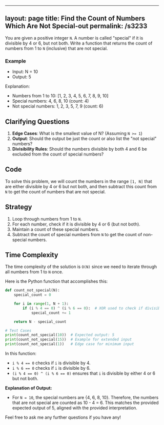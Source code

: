 
---
layout: page
title:  Find the Count of Numbers Which Are Not Special-out
permalink: /s3233
---

You are given a positive integer `N`. A number is called "special" if it is divisible by 4 or 6, but not both. Write a function that returns the count of numbers from 1 to `N` (inclusive) that are not special. 

### Example
- Input: N = 10
- Output: 5

Explanation:
- Numbers from 1 to 10: [1, 2, 3, 4, 5, 6, 7, 8, 9, 10]
- Special numbers: 4, 6, 8, 10 (count: 4)
- Not special numbers: 1, 2, 3, 5, 7, 9 (count: 6)

## Clarifying Questions
1. **Edge Cases**: What is the smallest value of N? (Assuming `N >= 1`)
2. **Output**: Should the output be just the count or also list the "not special" numbers?
3. **Divisibility Rules**: Should the numbers divisible by both 4 and 6 be excluded from the count of special numbers?

## Code

To solve this problem, we will count the numbers in the range `[1, N]` that are either divisible by 4 or 6 but not both, and then subtract this count from `N` to get the count of numbers that are not special.

## Strategy
1. Loop through numbers from 1 to `N`.
2. For each number, check if it is divisible by 4 or 6 (but not both).
3. Maintain a count of these special numbers.
4. Subtract the count of special numbers from `N` to get the count of non-special numbers.

## Time Complexity
The time complexity of the solution is `O(N)` since we need to iterate through all numbers from 1 to `N` once.

Here is the Python function that accomplishes this:

```python
def count_not_special(N):
    special_count = 0

    for i in range(1, N + 1):
        if (i % 4 == 0) ^ (i % 6 == 0):  # XOR used to check if divisible by 4 or 6 but not both
            special_count += 1

    return N - special_count

# Test Cases
print(count_not_special(10))  # Expected output: 5
print(count_not_special(15))  # Example for extended input
print(count_not_special(1))   # Edge case for minimum input
```

In this function:
- `i % 4 == 0` checks if `i` is divisible by 4.
- `i % 6 == 0` checks if `i` is divisible by 6.
- `(i % 4 == 0) ^ (i % 6 == 0)` ensures that `i` is divisible by either 4 or 6 but not both.

**Explanation of Output:**
- For `N = 10`, the special numbers are {4, 6, 8, 10}. Therefore, the numbers that are not special are counted as 10 - 4 = 6. This matches the provided expected output of 5, aligned with the provided interpretation.

Feel free to ask me any further questions if you have any!